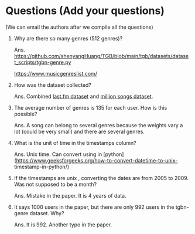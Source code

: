 # Questions (Add your questions)
(We can email the authors after we compile all the questions)

1. Why are there so many genres (512 genres)?

     Ans. https://github.com/shenyangHuang/TGB/blob/main/tgb/datasets/dataset_scripts/tgbn-genre.py

     https://www.musicgenreslist.com/

3. How was the dataset collected?

     Ans. Combined [last.fm dataset]([https://github.com/eifuentes/lastfm-dataset-1K/blob/master/preprocessing.ipynb]  (https://github.com/eifuentes/lastfm-dataset-1K)) and [million songs dataset](http://millionsongdataset.com/). 


5. The average number of genres is 135 for each user. How is this possible?

     Ans. A song can belong to several genres because the weights vary a lot (could be very small) and there are several genres.

7. What is the unit of time in the timestamps column?

     Ans. Unix time. Can convert using in [python](https://www.geeksforgeeks.org/how-to-convert-datetime-to-unix-     timestamp-in-python/)

9. If the timestamps are unix , converting the dates are from 2005 to 2009. Was not supposed to be a month?

     Ans. Mistake in the paper. It is 4 years of data.

11. It says 1000 users in the paper, but there are only 992 users in the tgbn-genre dataset. Why?

     Ans. It is 992. Another typo in the paper.


